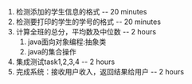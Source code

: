 1. 检测添加的学生信息的格式               -- 20 minutes
2. 检测要打印的学生的学号的格式           -- 20 minutes
3. 计算全班的总分，平均数及中位数         -- 2 hours
   1. java面向对象编程:抽象类
   2. java的集合操作
4. 集成测试task1,2,3,4                    -- 2 hours
5. 完成系统：接收用户收入，返回结果给用户    -- 2 hours
